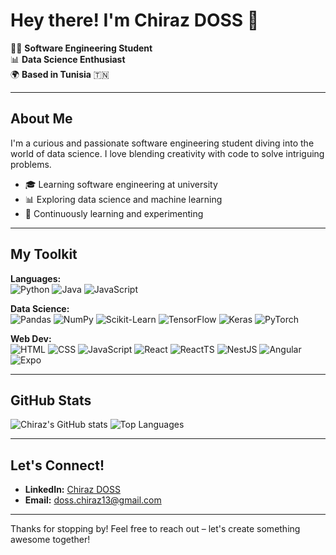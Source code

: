 # Hey there! I'm Chiraz DOSS 👋

👩‍💻 **Software Engineering Student** <br>
📊 **Data Science Enthusiast** <br>
🌍 **Based in Tunisia** 🇹🇳

---

## About Me

I'm a curious and passionate software engineering student diving into the world of data science. I love blending creativity with code to solve intriguing problems.

- 🎓 Learning software engineering at university
- 📊 Exploring data science and machine learning
- 🌱 Continuously learning and experimenting

---

## My Toolkit

**Languages:**  
![Python](https://img.shields.io/badge/Python-3776AB?style=for-the-badge&logo=python&logoColor=white)
![Java](https://img.shields.io/badge/Java-007396?style=for-the-badge&logo=java&logoColor=white)
![JavaScript](https://img.shields.io/badge/JavaScript-F7DF1E?style=for-the-badge&logo=javascript&logoColor=black)

**Data Science:**  
![Pandas](https://img.shields.io/badge/Pandas-150458?style=for-the-badge&logo=pandas&logoColor=white)
![NumPy](https://img.shields.io/badge/NumPy-013243?style=for-the-badge&logo=numpy&logoColor=white)
![Scikit-Learn](https://img.shields.io/badge/Scikit--Learn-F7931E?style=for-the-badge&logo=scikit-learn&logoColor=white)
![TensorFlow](https://img.shields.io/badge/TensorFlow-FF6F00?style=for-the-badge&logo=tensorflow&logoColor=white)
![Keras](https://img.shields.io/badge/Keras-D00000?style=for-the-badge&logo=keras&logoColor=white)
![PyTorch](https://img.shields.io/badge/PyTorch-EE4C2C?style=for-the-badge&logo=pytorch&logoColor=white)

**Web Dev:**  
![HTML](https://img.shields.io/badge/HTML5-E34F26?style=for-the-badge&logo=html5&logoColor=white)
![CSS](https://img.shields.io/badge/CSS3-1572B6?style=for-the-badge&logo=css3&logoColor=white)
![JavaScript](https://img.shields.io/badge/JavaScript-F7DF1E?style=for-the-badge&logo=javascript&logoColor=black)
![React](https://img.shields.io/badge/React-61DAFB?style=for-the-badge&logo=react&logoColor=black)
![ReactTS](https://img.shields.io/badge/React-TS-007ACC?style=for-the-badge&logo=react&logoColor=white)
![NestJS](https://img.shields.io/badge/NestJS-E0234E?style=for-the-badge&logo=nestjs&logoColor=white)
![Angular](https://img.shields.io/badge/Angular-DD0031?style=for-the-badge&logo=angular&logoColor=white)
![Expo](https://img.shields.io/badge/Expo-000020?style=for-the-badge&logo=expo&logoColor=white)

---

## GitHub Stats

![Chiraz's GitHub stats](https://github-readme-stats.vercel.app/api?username=Chiraz32&show_icons=true&theme=radical)
![Top Languages](https://github-readme-stats.vercel.app/api/top-langs/?username=Chiraz32&layout=compact&theme=radical)

---

## Let's Connect!

- **LinkedIn:** [Chiraz DOSS](https://www.linkedin.com/in/chiraz-doss)
- **Email:** doss.chiraz13@gmail.com

---

Thanks for stopping by! Feel free to reach out – let's create something awesome together!

